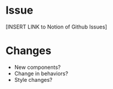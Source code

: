# Issue
[INSERT LINK to Notion of Github Issues]
# Changes
- New components?
- Change in behaviors?
- Style changes?
